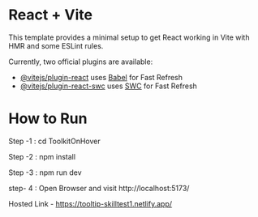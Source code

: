 # React + Vite

This template provides a minimal setup to get React working in Vite with HMR and some ESLint rules.

Currently, two official plugins are available:

- [@vitejs/plugin-react](https://github.com/vitejs/vite-plugin-react/blob/main/packages/plugin-react/README.md) uses [Babel](https://babeljs.io/) for Fast Refresh
- [@vitejs/plugin-react-swc](https://github.com/vitejs/vite-plugin-react-swc) uses [SWC](https://swc.rs/) for Fast Refresh


# How to Run
Step -1 : cd ToolkitOnHover 

Step -2 : npm install

Step -3 : npm run dev

step- 4 : Open Browser and visit http://localhost:5173/

Hosted Link  - https://tooltip-skilltest1.netlify.app/

